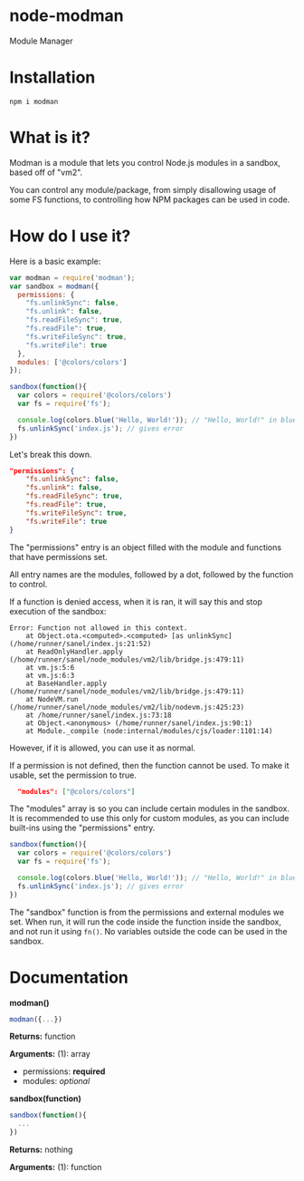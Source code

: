 # node-modman
Module Manager

# Installation
```
npm i modman
```

# What is it?
Modman is a module that lets you control Node.js modules in a sandbox, based off of "vm2".

You can control any module/package, from simply disallowing usage of some FS functions, to controlling how NPM packages can be used in code.

# How do I use it?
Here is a basic example:
```js
var modman = require('modman');
var sandbox = modman({
  permissions: {
    "fs.unlinkSync": false,
    "fs.unlink": false,
    "fs.readFileSync": true,
    "fs.readFile": true,
    "fs.writeFileSync": true,
    "fs.writeFile": true
  },
  modules: ['@colors/colors']
});

sandbox(function(){
  var colors = require('@colors/colors')
  var fs = require('fs');

  console.log(colors.blue('Hello, World!')); // "Hello, World!" in blue color
  fs.unlinkSync('index.js'); // gives error
})
```

Let's break this down.
```json
"permissions": {
    "fs.unlinkSync": false,
    "fs.unlink": false,
    "fs.readFileSync": true,
    "fs.readFile": true,
    "fs.writeFileSync": true,
    "fs.writeFile": true
}
```
The "permissions" entry is an object filled with the module and functions that have permissions set.

All entry names are the modules, followed by a dot, followed by the function to control.

If a function is denied access, when it is ran, it will say this and stop execution of the sandbox:
```ansi
Error: Function not allowed in this context.
    at Object.ota.<computed>.<computed> [as unlinkSync] (/home/runner/sanel/index.js:21:52)
    at ReadOnlyHandler.apply (/home/runner/sanel/node_modules/vm2/lib/bridge.js:479:11)
    at vm.js:5:6
    at vm.js:6:3
    at BaseHandler.apply (/home/runner/sanel/node_modules/vm2/lib/bridge.js:479:11)
    at NodeVM.run (/home/runner/sanel/node_modules/vm2/lib/nodevm.js:425:23)
    at /home/runner/sanel/index.js:73:18
    at Object.<anonymous> (/home/runner/sanel/index.js:90:1)
    at Module._compile (node:internal/modules/cjs/loader:1101:14)
```
However, if it is allowed, you can use it as normal.

If a permission is not defined, then the function cannot be used. To make it usable, set the permission to true.

```json
  "modules": ["@colors/colors"]
```
The "modules" array is so you can include certain modules in the sandbox. It is recommended to use this only for custom modules, as you can include built-ins using the "permissions" entry.

```js
sandbox(function(){
  var colors = require('@colors/colors')
  var fs = require('fs');

  console.log(colors.blue('Hello, World!')); // "Hello, World!" in blue color
  fs.unlinkSync('index.js'); // gives error
})
```
The "sandbox" function is from the permissions and external modules we set. When run, it will run the code inside the function inside the sandbox, and not run it using `fn()`. No variables outside the code can be used in the sandbox. 

# Documentation
**modman()**
```js
modman({...})
```
__Returns:__ function

__Arguments:__ (1): array

- permissions: __required__
- modules: *optional*


**sandbox(function)**

```js
sandbox(function(){
  ...
})
```
__Returns:__ nothing

__Arguments:__ (1): function
